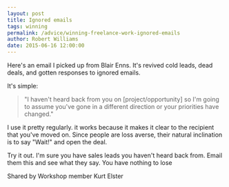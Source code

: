 ```yaml
---
layout: post
title: Ignored emails
tags: winning
permalink: /advice/winning-freelance-work-ignored-emails
author: Robert Williams
date: 2015-06-16 12:00:00
---
```


Here's an email I picked up from Blair Enns. It's revived cold leads, dead deals, and gotten responses to ignored emails.

It's simple:

> "I haven't heard back from you on [project/opportunity] so I'm going to assume you've gone in a different direction or your priorities have changed."

I use it pretty regularly. it works because it makes it clear to the recipient that you've moved on. Since people are loss averse, their natural inclination is to say "Wait!" and open the deal.

Try it out. I'm sure you have sales leads you haven't heard back from. Email them this and see what they say. You have nothing to lose

Shared by Workshop member Kurt Elster